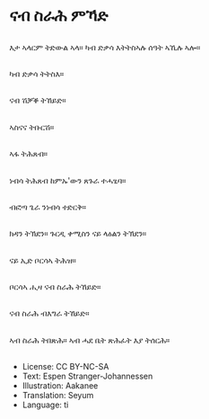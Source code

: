 # ናብ ስራሕ ምኻድ

##
እታ ኣላርም ትድውል ኣላ። ካብ ድቃሳ እትትስኣሉ ሰዓት ኣኺሉ ኣሎ።

##
ካብ ድቃሳ ትትስእ።

##
ናብ ሽቓቕ ትኸይድ።

##
ኣስናና ትቡርሽ።

##
ኣፋ ትሕጸብ።

##
ነብሳ ትሕጸብ ከምኡ'ውን ጸጉራ ተሓፂባ።

##
ብፎጣ ጌራ ንነብሳ ተድርቅ።

##
ክዳን ትኽደን። ጉርዲ ቀሚስን ናይ ላዕልን ትኽደን።

##
ናይ ኢድ ቦርሳኣ ትሕዝ።

##
ቦርሳኣ ሒዛ ናብ ስራሕ ትኸይድ።

##
ናብ ስራሕ ብእግራ ትኸይድ።

##
ኣብ ስራሕ ትበጽሕ። ኣብ ሓደ ቤት ጽሕፈት እያ ትሰርሕ።

##
* License: CC BY-NC-SA
* Text: Espen Stranger-Johannessen
* Illustration: Aakanee
* Translation: Seyum
* Language: ti
